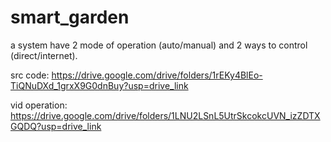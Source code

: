 # smart_garden
a system have 2 mode of operation (auto/manual) and 2 ways to control (direct/internet).

src code: https://drive.google.com/drive/folders/1rEKy4BlEo-TiQNuDXd_1grxX9G0dnBuy?usp=drive_link

vid operation: https://drive.google.com/drive/folders/1LNU2LSnL5UtrSkcokcUVN_izZDTXGQDQ?usp=drive_link
